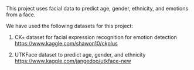 This project uses facial data to predict age, gender, ethnicity, and emotions from a face. 

We have used the following datasets for this project:

1. CK+ dataset for facial expression recognition for emotion detection
	https://www.kaggle.com/shawon10/ckplus

2. UTKFace dataset to predict age, gender, and ethnicity 
	https://www.kaggle.com/jangedoo/utkface-new
